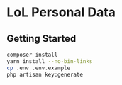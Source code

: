 # LoL Personal Data

## Getting Started

```sh
composer install 
yarn install --no-bin-links 
cp .env .env.example 
php artisan key:generate 
```

